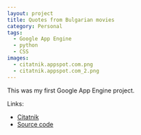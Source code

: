 ```yaml
---
layout: project
title: Quotes from Bulgarian movies
category: Personal
tags:
  - Google App Engine
  - python
  - CSS
images:
  - citatnik.appspot.com.png
  - citatnik.appspot.com_2.png
---
```


This was my first Google App Engine project.

Links:

* [Citatnik](http://citatnik.appspot.com)
* [Source code](https://github.com/aquilax/citatnik)
